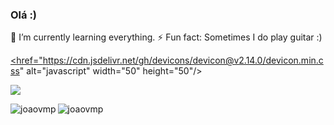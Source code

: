### Olá :)
 🌱 I’m currently learning everything.
 ⚡ Fun fact: Sometimes I do play guitar :)

<a href="https://cdn.jsdelivr.net/gh/devicons/devicon@v2.14.0/devicon.min.css" target="_blank"> <href="https://cdn.jsdelivr.net/gh/devicons/devicon@v2.14.0/devicon.min.css" alt="javascript" width="50" height="50"/> 
</a>

<p><img src="https://cdn.jsdelivr.net/gh/devicons/devicon/icons/typescript/typescript-original.svg" />

</p>



<p><img align="left" src="https://github-readme-stats.vercel.app/api/top-langs?username=joaovmp&show_icons=true&locale=en&layout=compact" alt="joaovmp" /></p>




<p><img align="center" src="https://github-readme-stats.vercel.app/api?username=joaovmp&show_icons=true&locale=en" alt="joaovmp" /></p>



<!-- STREAKS SCORE  <p><img align="center" src="https://github-readme-streak-stats.herokuapp.com/?user=joaovmp&" alt="joaovmp" /></p>
<!--
**joaovmp/joaovmp** is a ✨ _special_ ✨ repository because its `README.md` (this file) appears on your GitHub profile.

Here are some ideas to get you started:

- 🔭 I’m currently working on ...
- 🌱 I’m currently learning ...
- 👯 I’m looking to collaborate on ...
- 🤔 I’m looking for help with ...
- 💬 Ask me about ...
- 📫 How to reach me: ...
- 😄 Pronouns: ...
- ⚡ Fun fact: ...
-->

